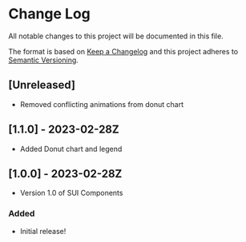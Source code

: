 # Change Log
All notable changes to this project will be documented in this file.

The format is based on [Keep a Changelog](http://keepachangelog.com/)
and this project adheres to [Semantic Versioning](http://semver.org/).

## [Unreleased]
- Removed conflicting animations from donut chart

## [1.1.0] - 2023-02-28Z
- Added Donut chart and legend

## [1.0.0] - 2023-02-28Z
- Version 1.0 of SUI Components

### Added
- Initial release!
